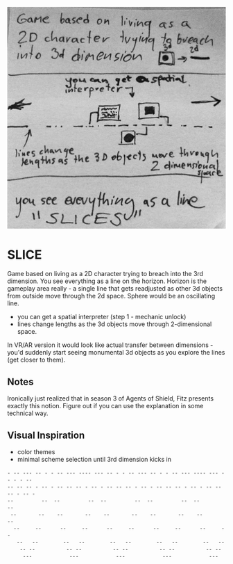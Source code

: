 ![](IMG_6362.jpg)

# SLICE

Game based on living as a 2D character trying to breach into the 3rd dimension. You see everything as a line on the horizon. Horizon is the gameplay area really - a single line that gets readjusted as other 3d objects from outside move through the 2d space. Sphere would be an oscillating line.

- you can get a spatial interpreter (step 1 - mechanic unlock)
- lines change lengths as the 3d objects move through 2-dimensional space.

In VR/AR version it would look like actual transfer between dimensions - you'd suddenly start seeing monumental 3d objects as you explore the lines (get closer to them).

## Notes

Ironically just realized that in season 3 of Agents of Shield, Fitz presents exactly this notion. Figure out if you can use the explanation in some technical way.

## Visual Inspiration 

- color themes
- minimal scheme selection until 3rd dimension kicks in

```
- -- --- -- - - -- --- ---- --- -- - - -- --- -- - - -- --- ---- --- -- - - --
-- -- -- - -- - -- -- -- - -- - -- -- -- - -- - -- -- -- - -- - -- -- -- - -- -
--         --  --         --  --         --  --         --  --         --
 --       --    --       --    --       --    --       --    --       --
  --     --      --     --      --     --      --     --      --     --
   --   --        --   --        --   --        --   --        --   --
    -- --          -- --          -- --          -- --          -- --
     ---            ---            ---            ---            ---
```

